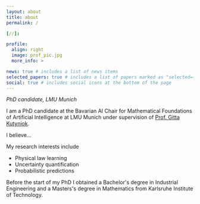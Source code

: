 ```yaml
---
layout: about
title: about
permalink: /

[//]: 

profile:
  align: right
  image: prof_pic.jpg
  more_info: >

news: true # includes a list of news items
selected_papers: true # includes a list of papers marked as "selected={true}"
social: true # includes social icons at the bottom of the page
---
```


*PhD candidate, LMU Munich*

I am a PhD candidate at the Bavarian AI Chair for Mathematical Foundations of Artificial Intelligence at LMU Munich under supervision of [Prof. Gitta Kutyniok](https://www.ai.math.uni-muenchen.de/members/professor/kutyniok/index.html).

I believe...

My research interests include
- Physical law learning
- Uncertainty quantification
- Probabilistic predictions

Before the start of my PhD I obtained a Bachelor's degree in Industrial Engineering and a Masters's degree in Mathematics from Karlsruhe Institute of Technology.
